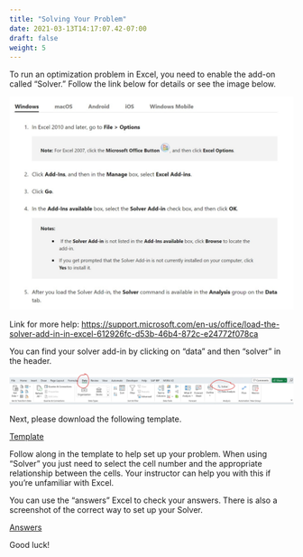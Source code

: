 ```yaml
---
title: "Solving Your Problem"
date: 2021-03-13T14:17:07.42-07:00
draft: false
weight: 5
---
```


To run an optimization problem in Excel, you need to enable the add-on called “Solver.” Follow the link below for details or see the image below. 

![Alt text](img/Download%20Excel%20solver%20img.jpg)

Link for more help:
https://support.microsoft.com/en-us/office/load-the-solver-add-in-in-excel-612926fc-d53b-46b4-872c-e24772f078ca


You can find your solver add-in by clicking on “data” and then “solver” in the header. 

![Alt text](img/solver.jpg)

Next, please download the following template.

[Template](Cookie%20Bakery%20Optimization%20Template.xlsx)

Follow along in the template to help set up your problem. When using “Solver” you just need to select the cell number and the appropriate relationship between the cells. Your instructor can help you with this if you’re unfamiliar with Excel. 

You can use the “answers” Excel to check your answers. There is also a screenshot of the correct way to set up your Solver.

[Answers](Cookie%20Bakery%20Optimization%20Answers.xlsx)

Good luck!